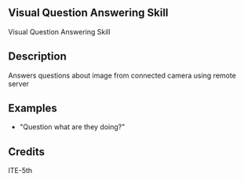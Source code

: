 ## Visual Question Answering Skill
Visual Question Answering Skill

## Description
Answers questions about image from connected camera using remote server

## Examples
 * "Question what are they doing?"

## Credits
ITE-5th

